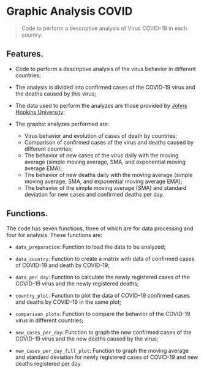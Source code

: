 # Graphic Analysis COVID

> Code to perform a descriptive analysis of Virus COVID-19 in each country.

## Features.

- Code to perform a descriptive analysis of the virus behavior in different countries;

- The analysis is divided into confirmed cases of the COVID-19 virus and the deaths caused by this virus;

- The data used to perform the analyzes are those provided by [Johns Hopkins University](https://github.com/CSSEGISandData/COVID-19);

- The graphic analyzes performed are:

  - Virus behavior and evolution of cases of death by countries;
  - Comparison of confirmed cases of the virus and deaths caused by different countries;
  - The behavior of new cases of the virus daily with the moving average (simple moving average, SMA, and exponential moving average EMA);
  - The behavior of new deaths daily with the moving average (simple moving average, SMA, and exponential moving average EMA);
  - The behavior of the simple moving average (SMA) and standard deviation for new cases and confirmed deaths per day.

## Functions.

The code has seven functions, three of which are for data processing and four for analysis. These functions are:

- `data_preparation`: Function to load the data to be analyzed;

- `data_country`: Function to create a matrix with data of confirmed cases of COVID-19 and death by COVID-19;

- `data_per_day`: Function to calculate the newly registered cases of the COVID-19 virus and the newly registered deaths;

- `country_plot`: Function to plot the data of COVID-19 confirmed cases and deaths by COVID-19 in the same plot;

- `comparison_plots`: Function to compare the behavior of the COVID-19 virus in different countries;

- `new_cases_per_day`: Function to graph the new confirmed cases of the COVID-19 virus and the new deaths caused by the virus;

- `new_cases_per_day_fill_plot`: Function to graph the moving average and standard deviation for newly registered cases of COVID-19 and new deaths registered per day.
